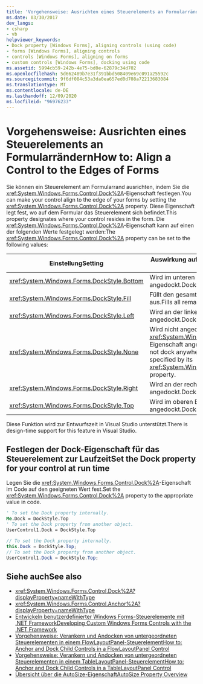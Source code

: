 ```yaml
---
title: 'Vorgehensweise: Ausrichten eines Steuerelements an Formularrändern'
ms.date: 03/30/2017
dev_langs:
- csharp
- vb
helpviewer_keywords:
- Dock property [Windows Forms], aligning controls (using code)
- forms [Windows Forms], aligning controls
- controls [Windows Forms], aligning on forms
- custom controls [Windows Forms], docking using code
ms.assetid: 5994cb59-242b-4e75-bd0e-62879c34d702
ms.openlocfilehash: 5d662489b7e31f391bbd508409e69c091a25592c
ms.sourcegitcommit: 9f6df084c53a3da0ea657ed0d708a72213683084
ms.translationtype: MT
ms.contentlocale: de-DE
ms.lasthandoff: 12/09/2020
ms.locfileid: "96976233"
---
```

# <a name="how-to-align-a-control-to-the-edges-of-forms"></a><span data-ttu-id="2e616-102">Vorgehensweise: Ausrichten eines Steuerelements an Formularrändern</span><span class="sxs-lookup"><span data-stu-id="2e616-102">How to: Align a Control to the Edges of Forms</span></span>

<span data-ttu-id="2e616-103">Sie können ein Steuerelement am Formularrand ausrichten, indem Sie die <xref:System.Windows.Forms.Control.Dock%2A>-Eigenschaft festlegen.</span><span class="sxs-lookup"><span data-stu-id="2e616-103">You can make your control align to the edge of your forms by setting the <xref:System.Windows.Forms.Control.Dock%2A> property.</span></span> <span data-ttu-id="2e616-104">Diese Eigenschaft legt fest, wo auf dem Formular das Steuerelement sich befindet.</span><span class="sxs-lookup"><span data-stu-id="2e616-104">This property designates where your control resides in the form.</span></span> <span data-ttu-id="2e616-105">Die <xref:System.Windows.Forms.Control.Dock%2A>-Eigenschaft kann auf einen der folgenden Werte festgelegt werden:</span><span class="sxs-lookup"><span data-stu-id="2e616-105">The <xref:System.Windows.Forms.Control.Dock%2A> property can be set to the following values:</span></span>

|<span data-ttu-id="2e616-106">Einstellung</span><span class="sxs-lookup"><span data-stu-id="2e616-106">Setting</span></span>|<span data-ttu-id="2e616-107">Auswirkung auf das Steuerelement</span><span class="sxs-lookup"><span data-stu-id="2e616-107">Effect on your control</span></span>|
|-------------|----------------------------|
|<xref:System.Windows.Forms.DockStyle.Bottom>|<span data-ttu-id="2e616-108">Wird im unteren Bereich des Formulars angedockt.</span><span class="sxs-lookup"><span data-stu-id="2e616-108">Docks to the bottom of the form.</span></span>|
|<xref:System.Windows.Forms.DockStyle.Fill>|<span data-ttu-id="2e616-109">Füllt den gesamten verbleibenden Platz im Formular aus.</span><span class="sxs-lookup"><span data-stu-id="2e616-109">Fills all remaining space in the form.</span></span>|
|<xref:System.Windows.Forms.DockStyle.Left>|<span data-ttu-id="2e616-110">Wird an der linken Seite des Formulars angedockt.</span><span class="sxs-lookup"><span data-stu-id="2e616-110">Docks to the left side of the form.</span></span>|
|<xref:System.Windows.Forms.DockStyle.None>|<span data-ttu-id="2e616-111">Wird nicht angedockt und wird an der mit der <xref:System.Windows.Forms.Control.Location%2A>-Eigenschaft angegebenen Position angezeigt.</span><span class="sxs-lookup"><span data-stu-id="2e616-111">Does not dock anywhere, and it appears at the location specified by its <xref:System.Windows.Forms.Control.Location%2A> property.</span></span>|
|<xref:System.Windows.Forms.DockStyle.Right>|<span data-ttu-id="2e616-112">Wird an der rechten Seite des Formulars angedockt.</span><span class="sxs-lookup"><span data-stu-id="2e616-112">Docks to the right side of the form.</span></span>|
|<xref:System.Windows.Forms.DockStyle.Top>|<span data-ttu-id="2e616-113">Wird im oberen Bereich des Formulars angedockt.</span><span class="sxs-lookup"><span data-stu-id="2e616-113">Docks to the top of the form.</span></span>|

<span data-ttu-id="2e616-114">Diese Funktion wird zur Entwurfszeit in Visual Studio unterstützt.</span><span class="sxs-lookup"><span data-stu-id="2e616-114">There is design-time support for this feature in Visual Studio.</span></span>

## <a name="set-the-dock-property-for-your-control-at-run-time"></a><span data-ttu-id="2e616-115">Festlegen der Dock-Eigenschaft für das Steuerelement zur Laufzeit</span><span class="sxs-lookup"><span data-stu-id="2e616-115">Set the Dock property for your control at run time</span></span>

<span data-ttu-id="2e616-116">Legen Sie die <xref:System.Windows.Forms.Control.Dock%2A>-Eigenschaft im Code auf den geeigneten Wert fest.</span><span class="sxs-lookup"><span data-stu-id="2e616-116">Set the <xref:System.Windows.Forms.Control.Dock%2A> property to the appropriate value in code.</span></span>

```vb
' To set the Dock property internally.
Me.Dock = DockStyle.Top
' To set the Dock property from another object.
UserControl1.Dock = DockStyle.Top
```

```csharp
// To set the Dock property internally.
this.Dock = DockStyle.Top;
// To set the Dock property from another object.
UserControl1.Dock = DockStyle.Top;
```

## <a name="see-also"></a><span data-ttu-id="2e616-117">Siehe auch</span><span class="sxs-lookup"><span data-stu-id="2e616-117">See also</span></span>

- <xref:System.Windows.Forms.Control.Dock%2A?displayProperty=nameWithType>
- <xref:System.Windows.Forms.Control.Anchor%2A?displayProperty=nameWithType>
- [<span data-ttu-id="2e616-118">Entwickeln benutzerdefinierter Windows Forms-Steuerelemente mit .NET Framework</span><span class="sxs-lookup"><span data-stu-id="2e616-118">Developing Custom Windows Forms Controls with the .NET Framework</span></span>](developing-custom-windows-forms-controls.md)
- [<span data-ttu-id="2e616-119">Vorgehensweise: Verankern und Andocken von untergeordneten Steuerelementen in einem FlowLayoutPanel-Steuerelement</span><span class="sxs-lookup"><span data-stu-id="2e616-119">How to: Anchor and Dock Child Controls in a FlowLayoutPanel Control</span></span>](how-to-anchor-and-dock-child-controls-in-a-flowlayoutpanel-control.md)
- [<span data-ttu-id="2e616-120">Vorgehensweise: Verankern und Andocken von untergeordneten Steuerelementen in einem TableLayoutPanel-Steuerelement</span><span class="sxs-lookup"><span data-stu-id="2e616-120">How to: Anchor and Dock Child Controls in a TableLayoutPanel Control</span></span>](how-to-anchor-and-dock-child-controls-in-a-tablelayoutpanel-control.md)
- [<span data-ttu-id="2e616-121">Übersicht über die AutoSize-Eigenschaft</span><span class="sxs-lookup"><span data-stu-id="2e616-121">AutoSize Property Overview</span></span>](autosize-property-overview.md)
